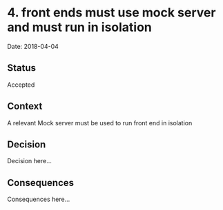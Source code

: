 # 4. front ends must use mock server and must run in isolation

Date: 2018-04-04

## Status

Accepted

## Context

A relevant Mock server must be used to run front end in isolation

## Decision

Decision here...

## Consequences

Consequences here...
